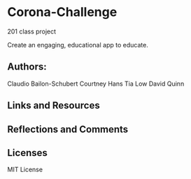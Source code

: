 # Corona-Challenge
201 class project

Create an engaging, educational app to educate.


## Authors: 
Claudio Bailon-Schubert
Courtney Hans
Tia Low
David Quinn



## Links and Resources



## Reflections and Comments

## Licenses
MIT License